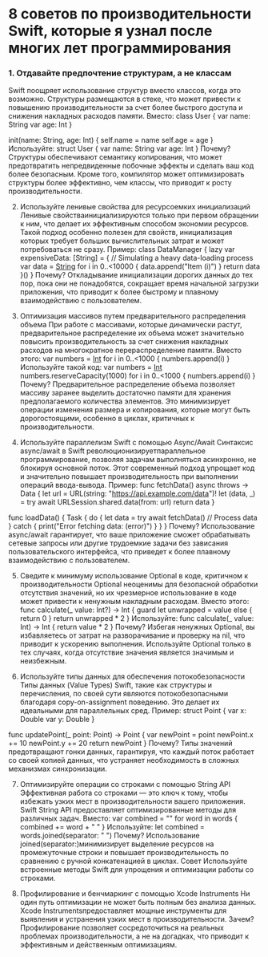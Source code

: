 # 8 советов по производительности Swift, которые я узнал после многих лет программирования

### 1. Отдавайте предпочтение структурам, а не классам
Swift поощряет использование структур вместо классов, когда это возможно. Структуры размещаются в стеке, что может привести к повышению производительности за счет более быстрого доступа и снижения накладных расходов памяти.
Вместо:
class User {
    var name: String
    var age: Int
}

init(name: String, age: Int) {
        self.name = name
        self.age = age
    }
Используйте:
struct User {
    var name: String
    var age: Int
}
Почему?
Структуры обеспечивают семантику копирования, что может предотвратить непредвиденные побочные эффекты и сделать ваш код более безопасным. Кроме того, компилятор может оптимизировать структуры более эффективно, чем классы, что приводит к росту производительности.

2. Используйте ленивые свойства для ресурсоемких инициализаций
Ленивые свойстваинициализируются только при первом обращении к ним, что делает их эффективным способом экономии ресурсов. Такой подход особенно полезен для свойств, инициализация которых требует больших вычислительных затрат и может потребоваться не сразу.
Пример:
class DataManager {
    lazy var expensiveData: [String] = {
        // Simulating a heavy data-loading process
        var data = [String]()
        for i in 0..<10000 {
            data.append("Item \(i)")
        }
        return data
    }()
}
Почему?
Откладывание инициализации дорогих данных до тех пор, пока они не понадобятся, сокращает время начальной загрузки приложения, что приводит к более быстрому и плавному взаимодействию с пользователем.

3. Оптимизация массивов путем предварительного распределения объема
При работе с массивами, которые динамически растут, предварительное распределение их объема может значительно повысить производительность за счет снижения накладных расходов на многократное перераспределение памяти.
Вместо этого:
var numbers = [Int]()
for i in 0..<1000 {
    numbers.append(i)
}
Используйте такой код:
var numbers = [Int]()
numbers.reserveCapacity(1000)
for i in 0..<1000 {
    numbers.append(i)
}
Почему?
Предварительное распределение объема позволяет массиву заранее выделить достаточно памяти для хранения предполагаемого количества элементов. Это минимизирует операции изменения размера и копирования, которые могут быть дорогостоящими, особенно в циклах, критичных к производительности.

4. Используйте параллелизм Swift с помощью Async/Await
Синтаксис async/await в Swift революционизируетпараллельное программирование, позволяя задачам выполняться асинхронно, не блокируя основной поток. Этот современный подход упрощает код и значительно повышает производительность при выполнении операций ввода-вывода.
Пример:
func fetchData() async throws -> Data {
    let url = URL(string: "https://api.example.com/data")!
    let (data, _) = try await URLSession.shared.data(from: url)
    return data
}

func loadData() {
    Task {
        do {
            let data = try await fetchData()
            // Process data
        } catch {
            print("Error fetching data: \(error)")
        }
    }
}
Почему?
Использование async/await гарантирует, что ваше приложение сможет обрабатывать сетевые запросы или другие трудоемкие задачи без зависания пользовательского интерфейса, что приведет к более плавному взаимодействию с пользователем.

5. Сведите к минимуму использование Optional в коде, критичном к производительности
Optional неоценимы для безопасной обработки отсутствия значений, но их чрезмерное использование в коде может привести к ненужным накладным расходам.
Вместо этого:
func calculate(_ value: Int?) -> Int {
    guard let unwrapped = value else { return 0 }
    return unwrapped * 2
}
Используйте:
func calculate(_ value: Int) -> Int {
    return value * 2
}
Почему?
Избегая ненужных Optional, вы избавляетесь от затрат на разворачивание и проверку на nil, что приводит к ускорению выполнения.	Используйте Optional только в тех случаях, когда отсутствие значения является значимым и неизбежным.

6. Используйте типы данных для обеспечения потокобезопасности
Типы данных (Value Types) Swift, такие как структуры и перечисления, по своей сути являются потокобезопасными благодаря copy-on-assignment поведению. Это делает их идеальными для параллельных сред.
Пример:
struct Point {
    var x: Double
    var y: Double
}

func updatePoint(_ point: Point) -> Point {
    var newPoint = point
    newPoint.x += 10
    newPoint.y += 20
    return newPoint
}
Почему?
Типы значений предотвращают гонки данных, гарантируя, что каждый поток работает со своей копией данных, что устраняет необходимость в сложных механизмах синхронизации.

7. Оптимизируйте операции со строками с помощью String API
Эффективная работа со строками — это ключ к тому, чтобы избежать узких мест в производительности вашего приложения. Swift String API предоставляет оптимизированные методы для различных задач.
Вместо:
var combined = ""
for word in words {
    combined += word + " "
}
Используйте:
let combined = words.joined(separator: " ")
Почему?
Использование joined(separator:)минимизирует выделение ресурсов на промежуточные строки и повышает производительность по сравнению с ручной конкатенацией в циклах.
Совет
Используйте встроенные методы Swift для упрощения и оптимизации работы со строками.

8. Профилирование и бенчмаркинг с помощью Xcode Instruments
Ни один путь оптимизации не может быть полным без анализа данных. Xcode Instrumentsпредоставляет мощные инструменты для выявления и устранения узких мест в производительности.
Зачем?
Профилирование позволяет сосредоточиться на реальных проблемах производительности, а не на догадках, что приводит к эффективным и действенным оптимизациям.

